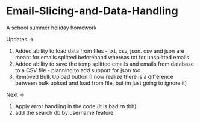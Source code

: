 # Email-Slicing-and-Data-Handling
A school summer holiday homework

Updates ->
1. Added ability to load data from files - txt, csv, json. csv and json are meant for emails splitted beforehand whereas txt for unsplitted emails
2. Added ability to save the temp splitted emails and emails from database to a CSV file - planning to add support for json too
3. Removed Bulk Upload button (I now realize there is a difference between bulk upload and load from file, but im just going to ignore it)

Next ->
1. Apply error handling in the code (it is bad rn tbh)
2. add the search db by username feature